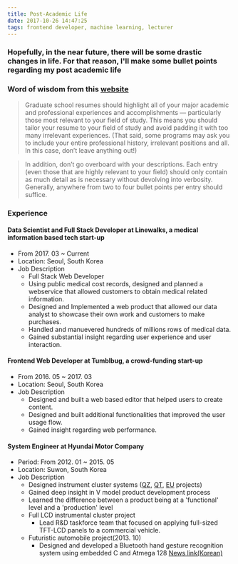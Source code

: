 ```yaml
---
title: Post-Academic Life
date: 2017-10-26 14:47:25
tags: frontend developer, machine learning, lecturer
---
```


### Hopefully, in the near future, there will be some drastic changes in life. For that reason, I'll make some bullet points regarding my post academic life 

### Word of wisdom from this [website](https://www.prepscholar.com/gre/blog/sample-graduate-school-resume-cv/)

> Graduate school resumes should highlight all of your major academic and professional experiences and accomplishments — particularly those most relevant to your field of study. This means you should tailor your resume to your field of study and avoid padding it with too many irrelevant experiences. (That said, some programs may ask you to include your entire professional history, irrelevant positions and all. In this case, don’t leave anything out!)

> In addition, don’t go overboard with your descriptions. Each entry (even those that are highly relevant to your field) should only contain as much detail as is necessary without devolving into verbosity. Generally, anywhere from two to four bullet points per entry should suffice.

### Experience

#### Data Scientist and Full Stack Developer at Linewalks, a medical information based tech start-up

* From 2017. 03 ~ Current
* Location: Seoul, South Korea
* Job Description
  * Full Stack Web Developer
  * Using public medical cost records, designed and planned a webservice that allowed customers to obtain medical related information.
  * Designed and Implemented a web product that allowed our data analyst to showcase their own work and customers to make purchases.
  * Handled and manuevered hundreds of millions rows of medical data.
  * Gained substantial insight regarding user experience and user interaction.

#### Frontend Web Developer at Tumblbug, a crowd-funding start-up

* From 2016. 05 ~ 2017. 03
* Location: Seoul, South Korea
* Job Description
  * Designed and built a web based editor that helped users to create content.
  * Designed and built additional functionalities that improved the user usage flow.
  * Gained insight regarding web performance.

#### System Engineer at Hyundai Motor Company

* Period: From 2012. 01 ~ 2015. 05
* Location: Suwon, South Korea
* Job Description
  + Designed instrument cluster systems ([QZ](http://www.hyundai.com/kr/showroom.do?carCd1=TR003), [QT](http://www.hyundai.com/kr/showroom.do?carCd1=TR001), [EU](http://www.hyundai.com/kr/showroom.do?carCd1=BS007) projects)
  + Gained deep insight in V model product development process
  + Learned the difference between a product being at a 'functional' level and a 'production' level
  - Full LCD instrumental cluster project
    - Lead R&D taskforce team that focused on applying full-sized TFT-LCD panels to a commercial vehicle.
  - Futuristic automobile project(2013. 10)
    - Designed and developed a Bluetooth hand gesture recognition system using embedded C and Atmega 128 [News link(Korean)](http://tvpot.daum.net/v/v1850shIszBzoffheosrorr)
